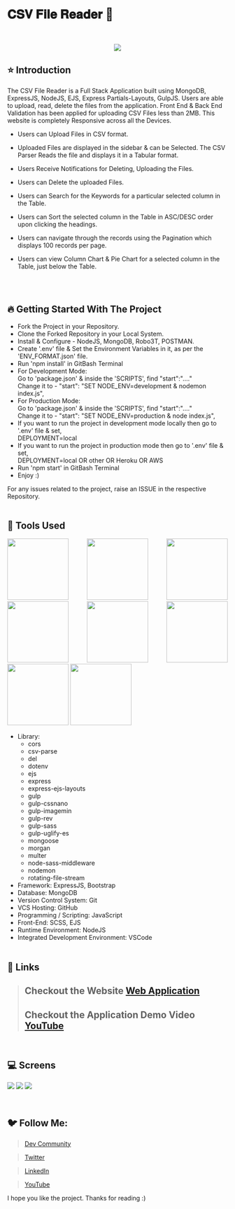 # 𝐂𝐒𝐕 𝐅𝐢𝐥𝐞 𝐑𝐞𝐚𝐝𝐞𝐫 🚀

<br/>
<p align="center">
<img src="https://user-images.githubusercontent.com/76626529/188283061-b515da96-f473-4379-be15-97bbec418a55.png">
</p>

## ⭐ Introduction

The CSV File Reader is a Full Stack Application built using MongoDB, ExpressJS, NodeJS, EJS, Express Partials-Layouts, GulpJS.
Users are able to upload, read, delete the files from the application.
Front End & Back End Validation has been applied for uploading CSV Files less than 2MB.
This website is completely Responsive across all the Devices.

-  Users can Upload Files in CSV format.
-  Uploaded Files are displayed in the sidebar & can be Selected. The CSV Parser Reads the file and displays it in a Tabular format.
-  Users Receive Notifications for Deleting, Uploading the Files.
-  Users can Delete the uploaded Files.
-  Users can Search for the Keywords for a particular selected column in the Table.
-  Users can Sort the selected column in the Table in ASC/DESC order upon clicking the headings.
-  Users can navigate through the records using the Pagination which displays 100 records per page.
-  Users can view Column Chart & Pie Chart for a selected column in the Table, just below the Table.

   <br/>
   <br/>

## 🔥 Getting Started With The Project

-  Fork the Project in your Repository.
-  Clone the Forked Repository in your Local System.
-  Install & Configure - NodeJS, MongoDB, Robo3T, POSTMAN.
-  Create '.env' file & Set the Environment Variables in it, as per the 'ENV_FORMAT.json' file.
-  Run 'npm install' in GitBash Terminal
-  For Development Mode: <br/>
   Go to 'package.json' & inside the 'SCRIPTS', find "start":"...." <br/>
   Change it to - "start": "SET NODE_ENV=development & nodemon index.js",
-  For Production Mode: <br/>
   Go to 'package.json' & inside the 'SCRIPTS', find "start":"...." <br/>
   Change it to - "start": "SET NODE_ENV=production & node index.js",
-  If you want to run the project in development mode locally then go to '.env' file & set, <br/>
   DEPLOYMENT=local
-  If you want to run the project in production mode then go to '.env' file & set, <br/>
   DEPLOYMENT=local OR other OR Heroku OR AWS
-  Run 'npm start' in GitBash Terminal
-  Enjoy :)

For any issues related to the project, raise an ISSUE in the respective Repository.
<br/>
<br/>

## 🔨 Tools Used

<p align="justify">
<img height="140" width="140" src="https://www.w3.org/html/logo/downloads/HTML5_Logo_256.png">
<img height="140" width="140" src="https://logodix.com/logo/470309.png">
<img height="140" width="140" src="https://upload.wikimedia.org/wikipedia/commons/6/6a/JavaScript-logo.png">
<img height="140" width="140" src="https://upload.wikimedia.org/wikipedia/commons/b/b2/Bootstrap_logo.svg">
<img height="140" width="140" src="https://encrypted-tbn0.gstatic.com/images?q=tbn:ANd9GcQv2l-4Y-ZVZm77rzV9CRJxmgNPpy36zgePIA&usqp=CAU">
<img height="140" width="140" src="https://encrypted-tbn0.gstatic.com/images?q=tbn:ANd9GcSMX7p-_Zo1LqsEfO1v3B6Zw0Jgvhk4vo1fKA&usqp=CAU">
<img height="140" width="140" src="https://encrypted-tbn0.gstatic.com/images?q=tbn:ANd9GcRASBParCnQhsRkKZ8opkkRjtk9XJ-MHdy0jA&usqp=CAU">
<img height="140" width="140" src="https://code.visualstudio.com/assets/apple-touch-icon.png">
</p>

-  Library:
   -  cors
   -  csv-parse
   -  del
   -  dotenv
   -  ejs
   -  express
   -  express-ejs-layouts
   -  gulp
   -  gulp-cssnano
   -  gulp-imagemin
   -  gulp-rev
   -  gulp-sass
   -  gulp-uglify-es
   -  mongoose
   -  morgan
   -  multer
   -  node-sass-middleware
   -  nodemon
   -  rotating-file-stream
-  Framework: ExpressJS, Bootstrap
-  Database: MongoDB
-  Version Control System: Git
-  VCS Hosting: GitHub
-  Programming / Scripting: JavaScript
-  Front-End: SCSS, EJS
-  Runtime Environment: NodeJS
-  Integrated Development Environment: VSCode
   <br/>
   <br/>

## 🔗 Links

> ## Checkout the Website [Web Application]()
>
> ## Checkout the Application Demo Video [YouTube]()

<br/>

## 💻 Screens

<p align="justify">
<img src="https://user-images.githubusercontent.com/76626529/188283061-b515da96-f473-4379-be15-97bbec418a55.png">
<img src="https://user-images.githubusercontent.com/76626529/188283062-07d58030-e07c-4bf4-bcc8-cdb28f44488a.png">
<img src="https://user-images.githubusercontent.com/76626529/188283063-fde5b06e-6e68-4ddd-bff6-fc34b62ebdeb.png">
</p>
<br/>

## 🐦 Follow Me:

> [Dev Community](https://dev.to/ayushkanduri)

> [Twitter](https://twitter.com/ayush_codes)

> [LinkedIn](https://www.linkedin.com/in/ayushkanduri/)

> [YouTube](https://www.youtube.com/channel/UC6c1ajC_2jF7wQp7Y13t2bg)

I hope you like the project. Thanks for reading :)
